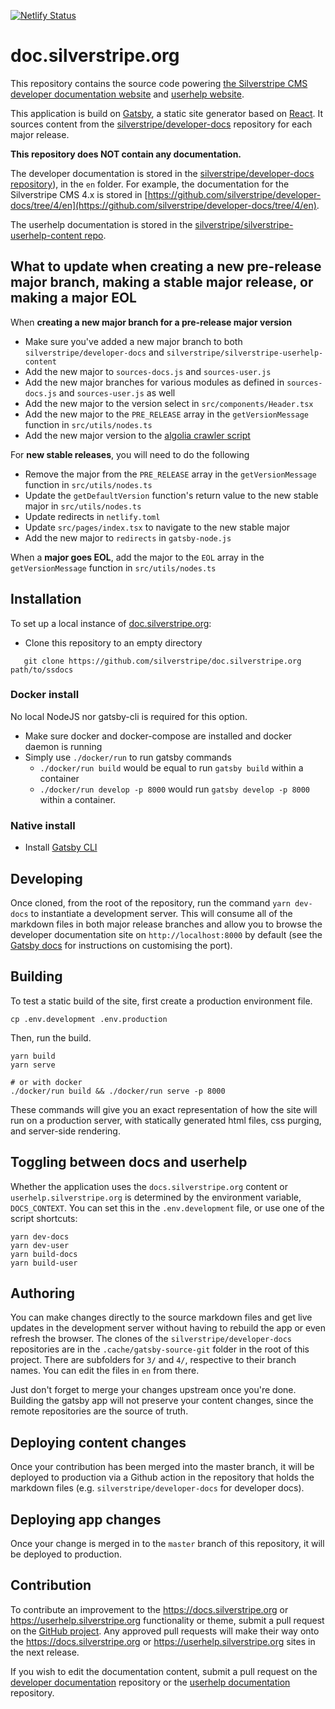 [![Netlify Status](https://api.netlify.com/api/v1/badges/98ac537e-14f6-4864-bf56-d5a60c76ccc9/deploy-status)](https://app.netlify.com/sites/ss-docs/deploys)

# doc.silverstripe.org

This repository contains the source code powering [the Silverstripe CMS
developer documentation website](https://docs.silverstripe.org) and
[userhelp website](https://userhelp.silverstripe.org).

This application is build on [Gatsby](https://gatsbyjs.com), a static
site generator based on [React](https://reactjs.org). It sources content
from the [silverstripe/developer-docs](https://github.com/silverstripe/developer-docs)
repository for each major release.

**This repository does NOT contain any documentation.**

The developer documentation is stored in the [silverstripe/developer-docs repository](https://github.com/silverstripe/developer-docs)),
in the `en` folder. For example, the documentation for the
Silverstripe CMS 4.x is stored in
[https://github.com/silverstripe/developer-docs/tree/4/en](https://github.com/silverstripe/developer-docs/tree/4/en).

The userhelp documentation is stored in the [silverstripe/silverstripe-userhelp-content repo](https://github.com/silverstripe/silverstripe-userhelp-content/).

## What to update when creating a new pre-release major branch, making a stable major release, or making a major EOL

When **creating a new major branch for a pre-release major version**

- Make sure you've added a new major branch to both `silverstripe/developer-docs` and `silverstripe/silverstripe-userhelp-content`
- Add the new major to `sources-docs.js` and `sources-user.js`
- Add the new major branches for various modules as defined in `sources-docs.js` and `sources-user.js` as well
- Add the new major to the version select in `src/components/Header.tsx`
- Add the new major to the `PRE_RELEASE` array in the `getVersionMessage` function in `src/utils/nodes.ts`
- Add the new major version to the [algolia crawler script](https://crawler.algolia.com/admin/crawlers/3d14ccdd-f9ae-4957-bc0a-5b21b4c29af3/configuration/edit)

For **new stable releases**, you will need to do the following

- Remove the major from the `PRE_RELEASE` array in the `getVersionMessage` function in `src/utils/nodes.ts`
- Update the `getDefaultVersion` function's return value to the new stable major in `src/utils/nodes.ts`
- Update redirects in `netlify.toml`
- Update `src/pages/index.tsx` to navigate to the new stable major
- Add the new major to `redirects` in `gatsby-node.js`

When a **major goes EOL**, add the major to the `EOL` array in the `getVersionMessage` function in `src/utils/nodes.ts`

## Installation

To set up a local instance of [doc.silverstripe.org](https://github.com/silverstripe/doc.silverstripe.org):

* Clone this repository to an empty directory
```
   git clone https://github.com/silverstripe/doc.silverstripe.org path/to/ssdocs
```

### Docker install

No local NodeJS nor gatsby-cli is required for this option.

* Make sure docker and docker-compose are installed and docker daemon is running
* Simply use `./docker/run` to run gatsby commands
  * `./docker/run build` would be equal to run `gatsby build` within a container
  * `./docker/run develop -p 8000` would run `gatsby develop -p 8000` within a container.

### Native install

* Install [Gatsby CLI](https://gatsbyjs.com)

## Developing

Once cloned, from the root of the repository, run the command `yarn dev-docs`
to instantiate a development server. This will consume all of the markdown files in both major release
branches and allow you to browse the developer documentation site on `http://localhost:8000` by default
(see the [Gatsby docs](https://www.gatsbyjs.org/docs/) for instructions on customising the port).

## Building

To test a static build of the site, first create a production environment file.

```
cp .env.development .env.production
```

Then, run the build.

```
yarn build
yarn serve

# or with docker
./docker/run build && ./docker/run serve -p 8000
```

These commands will give you an exact representation of how the site will run on a production server, with
statically generated html files, css purging, and server-side rendering.

## Toggling between docs and userhelp

Whether the application uses the `docs.silverstripe.org` content or `userhelp.silverstripe.org` is determined
by the environment variable, `DOCS_CONTEXT`. You can set this in the `.env.development` file, or use one of
the script shortcuts:

```
yarn dev-docs
yarn dev-user
yarn build-docs
yarn build-user
```

## Authoring

You can make changes directly to the source markdown files and get live updates in the development
server without having to rebuild the app or even refresh the browser. The clones of the `silverstripe/developer-docs`
repositories are in the `.cache/gatsby-source-git` folder in the root of this project. There are subfolders
for `3/` and `4/`, respective to their branch names. You can edit the files in `en` from there.

Just don't forget to merge your changes upstream once you're done. Building the gatsby app will not preserve
your content changes, since the remote repositories are the source of truth.

## Deploying content changes

Once your contribution has been merged into the master branch, it will be deployed to production via a
Github action in the repository that holds the markdown files (e.g. `silverstripe/developer-docs` for developer docs).

## Deploying app changes

Once your change is merged in to the `master` branch of this repository, it will be deployed to production.

## Contribution

To contribute an improvement to the https://docs.silverstripe.org or https://userhelp.silverstripe.org functionality or
theme, submit a pull request on the [GitHub project](https://github.com/silverstripe/doc.silverstripe.org). Any approved pull requests will make
their way onto the https://docs.silverstripe.org or https://userhelp.silverstripe.org sites in the next release.

If you wish to edit the documentation content, submit a pull request
on the
[developer documentation](https://github.com/silverstripe/developer-docs) repository or the
[userhelp documentation](https://github.com/silverstripe/silverstripe-userhelp-content) repository.
